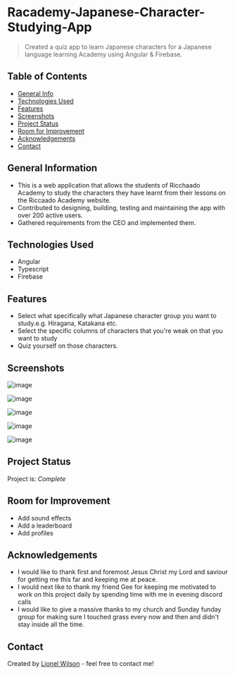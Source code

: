 # Racademy-Japanese-Character-Studying-App

> Created a quiz app to learn Japanese characters for a Japanese language learning Academy using Angular & Firebase. 

## Table of Contents
* [General Info](#general-information)
* [Technologies Used](#technologies-used)
* [Features](#features)
* [Screenshots](#screenshots)
* [Project Status](#project-status)
* [Room for Improvement](#room-for-improvement)
* [Acknowledgements](#acknowledgements)
* [Contact](#contact)
<!-- * [License](#license) -->


## General Information
- This is a web application that allows the students of Ricchaado Academy to study the characters they have learnt from their lessons on the Riccaado Academy website.
- Contributed to designing, building, testing and maintaining the app with over 200 active users.
- Gathered requirements from the CEO and implemented them.



## Technologies Used
- Angular
- Typescript
- Firebase


## Features
- Select what specifically what Japanese character group you want to study.e.g. Hiragana, Katakana etc.
- Select the specific columns of characters that you're weak on that you want to study
- Quiz yourself on those characters.


## Screenshots
![image](https://github.com/Lionel-Wilson/Racademy-Japanese-Character-Studying-App/assets/80872669/83ef8357-b8b1-4f09-b977-bab7615e0a65)

![image](https://github.com/Lionel-Wilson/Racademy-Japanese-Character-Studying-App/assets/80872669/3afefdb7-8e8a-4df6-aa94-736c4fc1513f)

![image](https://github.com/Lionel-Wilson/Racademy-Japanese-Character-Studying-App/assets/80872669/aa0608f7-114f-426c-b84a-d0a6f5ca5d44)

![image](https://github.com/Lionel-Wilson/Racademy-Japanese-Character-Studying-App/assets/80872669/7b4fcc89-2577-43b5-a0ef-7e66be2ffac7)

![image](https://github.com/Lionel-Wilson/Racademy-Japanese-Character-Studying-App/assets/80872669/6b2700ca-da39-4efa-9a4f-4738f44313cd)




## Project Status
Project is: _Complete_ 


## Room for Improvement
-  Add sound effects
-  Add a leaderboard
-  Add profiles


## Acknowledgements
- I would like to thank first and foremost Jesus Christ my Lord and saviour for
getting me this far and keeping me at peace.
- I would next like to thank my friend Gee for keeping me motivated to work on this project daily by spending time with me in evening discord calls
- I would like to give a massive thanks to my church and Sunday funday group for
making sure I touched grass every now and then and didn't stay inside all the
time.


## Contact
Created by [Lionel Wilson](https://github.com/Lionel-Wilson) - feel free to contact me!
